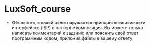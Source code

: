 # LuxSoft_course
 - Объясните, с какой  целю нарушается принцип независимости интерфейсов (ISP) в паттерне композиция. Вы можете только написать комментарий к заданию или пояснить свой ответ программным кодом, приложив файлы к вашему ответу
